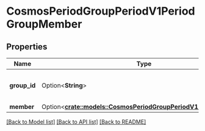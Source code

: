 # CosmosPeriodGroupPeriodV1PeriodGroupMember

## Properties

Name | Type | Description | Notes
------------ | ------------- | ------------- | -------------
**group_id** | Option<**String**> | group_id is the unique ID of the group. | [optional]
**member** | Option<[**crate::models::CosmosPeriodGroupPeriodV1PeriodMember**](cosmos.group.v1.Member.md)> |  | [optional]

[[Back to Model list]](../README.md#documentation-for-models) [[Back to API list]](../README.md#documentation-for-api-endpoints) [[Back to README]](../README.md)


